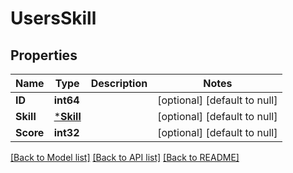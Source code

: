 # UsersSkill

## Properties
| Name      | Type                   | Description | Notes                        |
|-----------|------------------------|-------------|------------------------------|
| **ID**    | **int64**              |             | [optional] [default to null] |
| **Skill** | [***Skill**](Skill.md) |             | [optional] [default to null] |
| **Score** | **int32**              |             | [optional] [default to null] |

[[Back to Model list]](../README.md#documentation-for-models) [[Back to API list]](../README.md#documentation-for-api-endpoints) [[Back to README]](../README.md)

